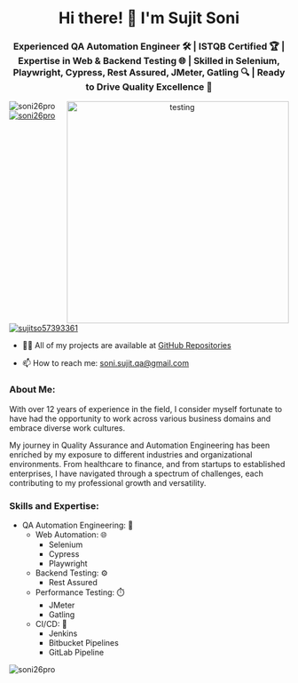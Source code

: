<h1 align="center">Hi there! 👋 I'm Sujit Soni</h1>
<h3 align="center">Experienced QA Automation Engineer 🛠️ | ISTQB Certified 🏆 | Expertise in Web & Backend Testing 🌐 | Skilled in Selenium, Playwright, Cypress, Rest Assured, JMeter, Gatling 🔍 | Ready to Drive Quality Excellence 🚀</h3>

<p align="center">
  <img align="right" alt="testing" width="400" src="https://liveimages.algoworks.com/new-algoworks/wp-content/uploads/2016/05/16105109/Software-Test-Management.gif">
</p>

<p align="left"> 
  <img src="https://komarev.com/ghpvc/?username=soni26pro&label=Profile%20views&color=0e75b6&style=flat" alt="soni26pro" />
  <a href="https://github.com/ryo-ma/github-profile-trophy">
    <img src="https://github-profile-trophy.vercel.app/?username=soni26pro" alt="soni26pro" />
  </a>
  <a href="https://twitter.com/sujitso57393361" target="blank">
    <img src="https://img.shields.io/twitter/follow/sujitso57393361?logo=twitter&style=for-the-badge" alt="sujitso57393361" />
  </a>
</p>


- 👨‍💻 All of my projects are available at [GitHub Repositories](https://github.com/soni26pro?tab=repositories)

- 📫 How to reach me: soni.sujit.qa@gmail.com

<h3 align="left">About Me:</h3>
<p align="left">
  With over 12 years of experience in the field, I consider myself fortunate to have had the opportunity to work across various business domains and embrace diverse work cultures.

  My journey in Quality Assurance and Automation Engineering has been enriched by my exposure to different industries and organizational environments. From healthcare to finance, and from startups to established enterprises, I have navigated through a spectrum of challenges, each contributing to my professional growth and versatility.
</p>

<h3 align="left">Skills and Expertise:</h3>
<ul>
  <li>QA Automation Engineering: 🤖
    <ul>
      <li>Web Automation: 🌐
        <ul>
          <li>Selenium</li>
          <li>Cypress</li>
          <li>Playwright</li>
        </ul>
      </li>
      <li>Backend Testing: ⚙️
        <ul>
          <li>Rest Assured</li>
        </ul>
      </li>
      <li>Performance Testing: ⏱️
        <ul>
          <li>JMeter</li>
          <li>Gatling</li>
        </ul>
      </li>
      <li>CI/CD: 🚀
        <ul>
          <li>Jenkins</li>
          <li>Bitbucket Pipelines</li>
          <li>GitLab Pipeline</li>
        </ul>
      </li>
    </ul>
  </li>
</ul>

<p align="left">
  <img align="left" src="https://github-readme-stats.vercel.app/api/top-langs?username=soni26pro&show_icons=true&locale=en&layout=compact" alt="soni26pro" />
</p>

<p>&nbsp;</p>

<p align="

